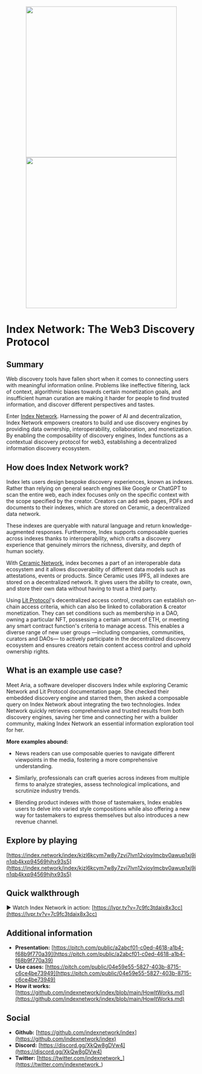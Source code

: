 <h1 align="center">
    <a href="https://amplication.com/#gh-light-mode-only">
    <img style="width:400px" src="https://index.network/images/IndexNetworkLogo.png">
    </a>
    <a href="https://amplication.com/#gh-dark-mode-only">
    <img style="width:400px" src="https://index.network/images/IndexNetworkLogo-white.png">
    </a>
    <br />
</h1>

# Index Network: The Web3 Discovery Protocol 

## Summary 

Web discovery tools have fallen short when it comes to connecting users with meaningful information online. Problems like ineffective filtering, lack of context, algorithmic biases towards certain monetization goals, and insufficient human curation are making it harder for people to find trusted information, and discover different perspectives and tastes.

Enter [Index Network](https://index.network/). Harnessing the power of AI and decentralization, Index Network empowers creators to build and use discovery engines by providing data ownership, interoperability, collaboration, and monetization. By enabling the composability of discovery engines, Index functions as a contextual discovery protocol for web3, establishing a decentralized information discovery ecosystem.

  
## How does Index Network work? 

Index lets users design bespoke discovery experiences, known as indexes. Rather than relying on general search engines like Google or ChatGPT to scan the entire web, each index focuses only on the specific context with the scope specified by the creator. Creators can add web pages, PDFs and documents to their indexes, which are stored on Ceramic, a decentralized data network. 

These indexes are queryable with natural language and return knowledge-augmented responses. Furthermore, Index  supports composable queries across indexes thanks to interoperability, which crafts a discovery experience that genuinely mirrors the richness, diversity, and depth of human society.

With [Ceramic Network](https://ceramic.network), index becomes a part of an interoperable data ecosystem and it allows discoverability of different data models such as attestations, events or products. Since Ceramic uses IPFS, all indexes are stored on a decentralized network. It gives users the ability to create, own, and store their own data without having to trust a third party.

Using [Lit Protocol](https://litprotocol.com)'s decentralized access control, creators can establish on-chain access criteria, which can also be linked to collaboration & creator monetization. They can set conditions such as membership in a DAO, owning a particular NFT, possessing a certain amount of ETH, or meeting any smart contract function's criteria to manage access. This enables a diverse range of new user groups —including companies, communities, curators and DAOs— to actively participate in the decentralized discovery ecosystem and ensures creators retain content access control and uphold ownership rights.


## What is an example use case? 

Meet Aria, a software developer discovers Index while exploring Ceramic Network and Lit Protocol documentation page. She checked their embedded discovery engine and starred them, then asked a composable query on Index Network about integrating the two technologies. Index Network quickly retrieves comprehensive and trusted results from both discovery engines, saving her time and connecting her with a builder community, making Index Network an essential information exploration tool for her.

**More examples abound:**
- News readers can use composable queries to navigate different viewpoints in the media, fostering a more comprehensive understanding. 
    
- Similarly, professionals can craft queries across indexes from multiple firms to analyze strategies, assess technological implications, and scrutinize industry trends.
    
- Blending product indexes with those of tastemakers, Index enables users to delve into varied style compositions while also offering a new way for tastemakers to express themselves but also introduces a new revenue channel. 

## Explore by playing
[https://index.network/index/kjzl6kcym7w8y7zvi7lvn12vioylmcbv0awup1xj9in1qb4kxp94569hjhx93s5](https://index.network/index/kjzl6kcym7w8y7zvi7lvn12vioylmcbv0awup1xj9in1qb4kxp94569hjhx93s5)

## Quick walkthrough 
:arrow_forward:	Watch Index Network in action: [https://lvpr.tv?v=7c9fc3tdaix8x3cc](https://lvpr.tv?v=7c9fc3tdaix8x3cc)


## Additional information 
- **Presentation:** [https://pitch.com/public/a2abcf01-c0ed-4618-a1b4-f68b9f770a39](https://pitch.com/public/a2abcf01-c0ed-4618-a1b4-f68b9f770a39)
- **Use cases:** [https://pitch.com/public/04e59e55-5827-403b-8715-c6ce4be73949](https://pitch.com/public/04e59e55-5827-403b-8715-c6ce4be73949)
- **How it works:** [https://github.com/indexnetwork/index/blob/main/HowItWorks.md](https://github.com/indexnetwork/index/blob/main/HowItWorks.md)

## Social 
- **Github:** [https://github.com/indexnetwork/index](https://github.com/indexnetwork/index)
- **Discord:** [https://discord.gg/XkQw8gDVw4](https://discord.gg/XkQw8gDVw4)
- **Twitter:** [https://twitter.com/indexnetwork_](https://twitter.com/indexnetwork_)
